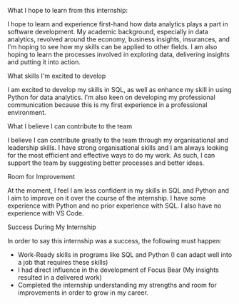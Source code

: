What I hope to learn from this internship:

I hope to learn and experience first-hand how data analytics plays a part in software development. My academic background, especially in data analytics, revolved around the economy, business insights, insurances, and I'm hoping to see how my skills can be applied to other fields. I am also hoping to learn the processes involved in exploring data, delivering insights and putting it into action. 

What skills I'm excited to develop

I am excited to develop my skills in SQL, as well as enhance my skill in using Python for data analytics. I'm also keen on developing my professional communication because this is my first experience in a professional environment. 

What I believe I can contribute to the team

I believe I can contribute greatly to the team through my organisational and leadership skills. I have strong organisational skills and I am always looking for the most efficient and effective ways to do my work. As such, I can support the team by suggesting better processes and better ideas. 

Room for Improvement

At the moment, I feel I am less confident in my skills in SQL and Python and I aim to improve on it over the course of the internship. I have some experience with Python and no prior experience with SQL. I also have no experience with VS Code. 

Success During My Internship

In order to say this internship was a success, the following must happen:
- Work-Ready skills in programs like SQL and Python (I can adapt well into a job that requires these skills)
- I had direct influence in the development of Focus Bear (My insights resulted in a delivered work)
- Completed the internship understanding my strengths and room for improvements in order to grow in my career.
